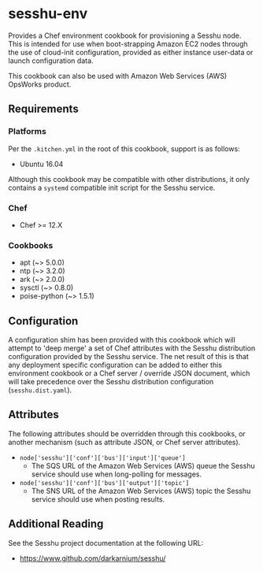# sesshu-env

Provides a Chef environment cookbook for provisioning a Sesshu node. This is intended for use when boot-strapping Amazon EC2 nodes through the use of cloud-init configuration, provided as either instance user-data or launch configuration data.

This cookbook can also be used with Amazon Web Services (AWS) OpsWorks product.

## Requirements

### Platforms

Per the `.kitchen.yml` in the root of this cookbook, support is as follows:

* Ubuntu 16.04

Although this cookbook may be compatible with other distributions, it only contains a `systemd` compatible init script for the Sesshu service.

### Chef

* Chef >= 12.X

### Cookbooks

* apt (~> 5.0.0)
* ntp (~> 3.2.0)
* ark (~> 2.0.0)
* sysctl (~> 0.8.0)
* poise-python (~> 1.5.1)

## Configuration

A configuration shim has been provided with this cookbook which will attempt to 'deep merge' a set of Chef attributes with the Sesshu distribution configuration provided by the Sesshu service. The net result of this is that any deployment specific configuration can be added to either this environment cookbook or a Chef server / override JSON document, which will take precedence over the Sesshu distribution configuration (`sesshu.dist.yaml`).

## Attributes

The following attributes should be overridden through this cookbooks, or another mechanism (such as attribute JSON, or Chef server attributes).

* `node['sesshu']['conf']['bus']['input']['queue']`
  * The SQS URL of the Amazon Web Services (AWS) queue the Sesshu service should use when long-polling for messages.
* `node['sesshu']['conf']['bus']['output']['topic']`
  * The SNS URL of the Amazon Web Services (AWS) topic the Sesshu service should use when posting results.

## Additional Reading

See the Sesshu project documentation at the following URL:

* https://www.github.com/darkarnium/sesshu/
